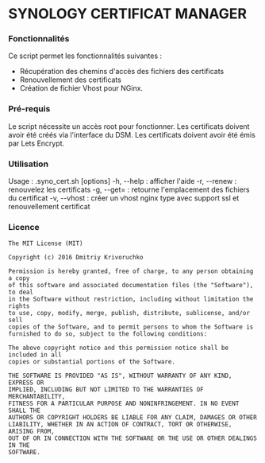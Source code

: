 # SYNOLOGY CERTIFICAT MANAGER

### Fonctionnalités

Ce script permet les fonctionnalités suivantes :
* Récupération des chemins d'accès des fichiers des certificats
* Renouvellement des certificats
* Création de fichier Vhost pour NGinx.

### Pré-requis

Le script nécessite un accès root pour fonctionner.
Les certificats doivent avoir été créés via l'interface du DSM.
Les certificats doivent avoir été émis par Lets Encrypt.

### Utilisation

Usage : .syno_cert.sh [options]
	-h, --help		: afficher l'aide
	-r, --renew		: renouvelez les certificats
	-g, --get=<domaine>	: retourne l'emplacement des fichiers du certificat <domaine>
	-v, --vhost		: créer un vhost nginx type avec support ssl et renouvellement certificat
  
  ### Licence
  
```
The MIT License (MIT)

Copyright (c) 2016 Dmitriy Krivoruchko

Permission is hereby granted, free of charge, to any person obtaining a copy
of this software and associated documentation files (the "Software"), to deal
in the Software without restriction, including without limitation the rights
to use, copy, modify, merge, publish, distribute, sublicense, and/or sell
copies of the Software, and to permit persons to whom the Software is
furnished to do so, subject to the following conditions:

The above copyright notice and this permission notice shall be included in all
copies or substantial portions of the Software.

THE SOFTWARE IS PROVIDED "AS IS", WITHOUT WARRANTY OF ANY KIND, EXPRESS OR
IMPLIED, INCLUDING BUT NOT LIMITED TO THE WARRANTIES OF MERCHANTABILITY,
FITNESS FOR A PARTICULAR PURPOSE AND NONINFRINGEMENT. IN NO EVENT SHALL THE
AUTHORS OR COPYRIGHT HOLDERS BE LIABLE FOR ANY CLAIM, DAMAGES OR OTHER
LIABILITY, WHETHER IN AN ACTION OF CONTRACT, TORT OR OTHERWISE, ARISING FROM,
OUT OF OR IN CONNECTION WITH THE SOFTWARE OR THE USE OR OTHER DEALINGS IN THE
SOFTWARE.
```
